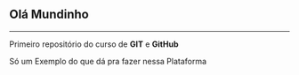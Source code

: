 ## Olá Mundinho
---
 Primeiro repositório do curso de **GIT** e **GitHub**

Só um Exemplo do que dá pra fazer nessa Plataforma


